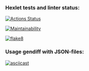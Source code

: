 ### Hexlet tests and linter status:
[![Actions Status](https://github.com/Kutukas/python-project-lvl2/workflows/hexlet-check/badge.svg)](https://github.com/Kutukas/python-project-lvl2/actions)

[![Maintainability](https://api.codeclimate.com/v1/badges/a4ad6c545a2c5c9906d6/maintainability)](https://codeclimate.com/github/Kutukas/python-project-lvl2/maintainability)

[![flake8](https://github.com/Kutukas/python-project-lvl2/actions/workflows/python-lint.yml/badge.svg)](https://github.com/Kutukas/python-project-lvl2/actions/workflows/python-lint.yml)

### Usage gendiff with JSON-files:

[![asciicast](https://asciinema.org/a/pNDyxgVUKQbCdfTLEnWWxCT4u.svg)](https://asciinema.org/a/pNDyxgVUKQbCdfTLEnWWxCT4u)
